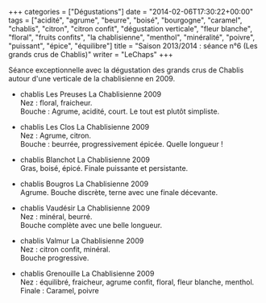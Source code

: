 +++
categories = ["Dégustations"]
date = "2014-02-06T17:30:22+00:00"
tags = ["acidité", "agrume", "beurre", "boisé", "bourgogne", "caramel", "chablis", "citron", "citron confit", "dégustation verticale", "fleur blanche", "floral", "fruits confits", "la chablisienne", "menthol", "minéralité", "poivre", "puissant", "épice", "équilibre"] 
title = "Saison 2013/2014 : séance n°6 (Les grands crus de Chablis)"
writer = "LeChaps"
+++

Séance exceptionnelle avec la dégustation des grands crus de Chablis autour d'une verticale de la chablisienne en 2009.

* chablis Les Preuses La Chablisienne 2009 <i class="fa fa-minus-circle"></i>  
Nez : floral, fraicheur.  
Bouche : Agrume, acidité, court. Le tout est plutôt simpliste.

* chablis Les Clos La Chablisienne 2009 <i class="fa fa-plus-circle"></i> <i class="fa fa-plus-circle"></i>  
Nez : Agrume, citron.  
Bouche : beurrée, progressivement épicée. Quelle longueur !

* chablis Blanchot La Chablisienne 2009  
Gras, boisé, épicé. Finale puissante et persistante.

* chablis Bougros La Chablisienne 2009  
Agrume. Bouche discrète, terne avec une finale décevante.

* chablis Vaudésir La Chablisienne 2009  
Nez : minéral, beurré.  
Bouche complète avec une belle longueur.

* chablis Valmur La Chablisienne 2009  
Nez : citron confit, minéral.  
Bouche progressive.

* chablis Grenouille La Chablisienne 2009 <i class="fa fa-plus-circle"></i>  
Nez : équilibré, fraicheur, agrume confit, floral, fleur blanche, menthol.  
Finale : Caramel, poivre
